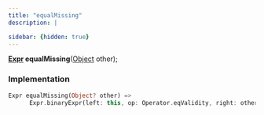 ```yaml
---
title: "equalMissing"
description: |

sidebar: {hidden: true}
---
```

<span class="dart-code"><strong>[Expr] equalMissing</strong>(<span class="nobr">[Object] other</span>);</span>


### Implementation
```dart
Expr equalMissing(Object? other) =>
      Expr.binaryExpr(left: this, op: Operator.eqValidity, right: other.expr);
```

[Expr]: /reference/classes/expr/
[Object]: https://api.flutter.dev/flutter/dart-core/Object-class.html